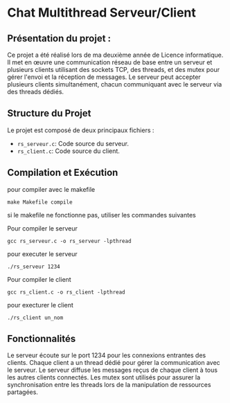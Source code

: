 # Chat Multithread Serveur/Client

## Présentation du projet : 

Ce projet a été réalisé lors de ma deuxième année de Licence informatique. Il met en œuvre une communication réseau de base entre un serveur et plusieurs clients utilisant des sockets TCP, des threads, et des mutex pour gérer l'envoi et la réception de messages. Le serveur peut accepter plusieurs clients simultanément, chacun communiquant avec le serveur via des threads dédiés.


## Structure du Projet

Le projet est composé de deux principaux fichiers :

- `rs_serveur.c`: Code source du serveur.
- `rs_client.c`: Code source du client.

## Compilation et Exécution

pour compiler avec le makefile 

    make Makefile compile 

si le makefile ne fonctionne pas, utiliser les commandes suivantes 


Pour compiler le serveur 

    gcc rs_serveur.c -o rs_serveur -lpthread  

pour executer le serveur 

    ./rs_serveur 1234 

Pour compiler le client 

    gcc rs_client.c -o rs_client -lpthread 

pour execturer le client 

    ./rs_client un_nom

## Fonctionnalités

Le serveur écoute sur le port 1234 pour les connexions entrantes des clients.
Chaque client a un thread dédié pour gérer la communication avec le serveur.
Le serveur diffuse les messages reçus de chaque client à tous les autres clients connectés.
Les mutex sont utilisés pour assurer la synchronisation entre les threads lors de la manipulation de ressources partagées.
